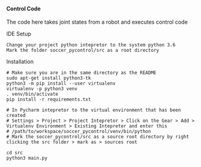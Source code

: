 #### Control Code
The code here takes joint states from a robot and executes control code

IDE Setup
```shell script
Change your project python intepretor to the system python 3.6
Mark the folder soccer_pycontrol/src as a root directory
```

Installation
```shell script
# Make sure you are in the same directory as the README
sudo apt-get install python3-tk
python3 -m pip install --user virtualenv
virtualenv -p python3 venv
. venv/bin/activate
pip install -r requirements.txt

# In Pycharm intepretor to the virtual environment that has been created
# Settings > Project > Project Intepretor > Click on the Gear > Add > Virtualenv Environment > Existing Intepreter and enter this
# /path/to/workspace/soccer_pycontrol/venv/bin/python
# Mark the soccer_pycontrol/src as a source root directory by right clicking the src folder > mark as > sources root

cd src
python3 main.py
```
